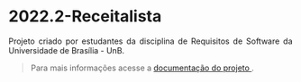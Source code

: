 # 2022.2-Receitalista

<p align="justify">
Projeto criado por estudantes da disciplina de Requisitos de Software da Universidade de Brasília - UnB.
</p>

> Para mais informações acesse a <a href="https://github.com/mdsreq-fga-unb/2022.2-Receitalista"> documentação do projeto </a> .


